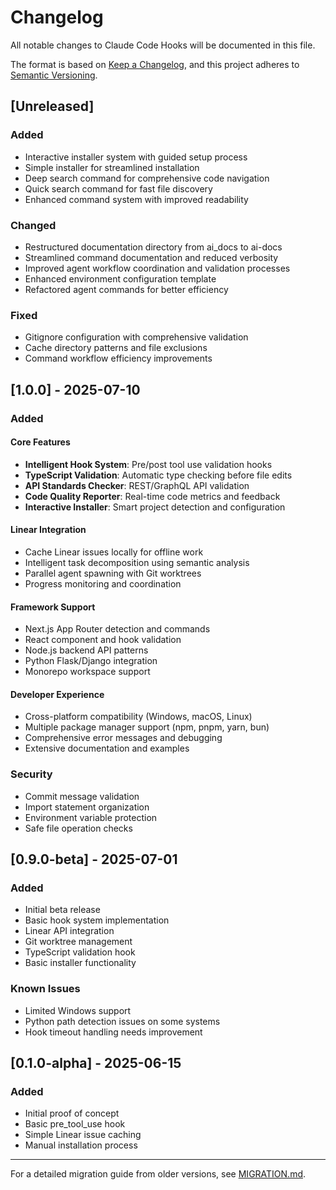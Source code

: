 # Changelog

All notable changes to Claude Code Hooks will be documented in this file.

The format is based on [Keep a Changelog](https://keepachangelog.com/en/1.1.0/),
and this project adheres to [Semantic Versioning](https://semver.org/spec/v2.0.0.html).

## [Unreleased]

### Added
- Interactive installer system with guided setup process
- Simple installer for streamlined installation
- Deep search command for comprehensive code navigation
- Quick search command for fast file discovery
- Enhanced command system with improved readability

### Changed
- Restructured documentation directory from ai_docs to ai-docs
- Streamlined command documentation and reduced verbosity
- Improved agent workflow coordination and validation processes
- Enhanced environment configuration template
- Refactored agent commands for better efficiency

### Fixed
- Gitignore configuration with comprehensive validation
- Cache directory patterns and file exclusions
- Command workflow efficiency improvements

## [1.0.0] - 2025-07-10

### Added

#### Core Features
- **Intelligent Hook System**: Pre/post tool use validation hooks
- **TypeScript Validation**: Automatic type checking before file edits
- **API Standards Checker**: REST/GraphQL API validation
- **Code Quality Reporter**: Real-time code metrics and feedback
- **Interactive Installer**: Smart project detection and configuration

#### Linear Integration
- Cache Linear issues locally for offline work
- Intelligent task decomposition using semantic analysis
- Parallel agent spawning with Git worktrees
- Progress monitoring and coordination

#### Framework Support
- Next.js App Router detection and commands
- React component and hook validation
- Node.js backend API patterns
- Python Flask/Django integration
- Monorepo workspace support

#### Developer Experience
- Cross-platform compatibility (Windows, macOS, Linux)
- Multiple package manager support (npm, pnpm, yarn, bun)
- Comprehensive error messages and debugging
- Extensive documentation and examples

### Security
- Commit message validation
- Import statement organization
- Environment variable protection
- Safe file operation checks

## [0.9.0-beta] - 2025-07-01

### Added
- Initial beta release
- Basic hook system implementation
- Linear API integration
- Git worktree management
- TypeScript validation hook
- Basic installer functionality

### Known Issues
- Limited Windows support
- Python path detection issues on some systems
- Hook timeout handling needs improvement

## [0.1.0-alpha] - 2025-06-15

### Added
- Initial proof of concept
- Basic pre_tool_use hook
- Simple Linear issue caching
- Manual installation process

---

For a detailed migration guide from older versions, see [MIGRATION.md](MIGRATION.md).